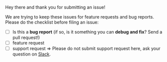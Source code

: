 Hey there and thank you for submitting an issue!

We are trying to keep these issues for feature requests and bug reports. Please
do the checklist before filing an issue:

- [ ] Is this a **bug report** (if so, is it something you can **debug and fix**? Send a pull request!)
- [ ] feature request
- [ ] support request => Please do not submit support request here, ask your question on [Slack](https://archivers-slack.herokuapp.com/).
